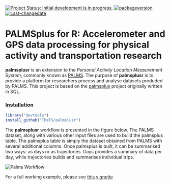 
<!--[![AppVeyor Build Status](https://ci.appveyor.com/api/projects/status/github/TheTS/palmsplusr?branch=master&svg=true)](https://ci.appveyor.com/project/TheTS/palmsplusr)-->
<!--[![Travis-CI Build Status](https://travis-ci.org/TheTS/palmsplusr.svg?branch=master)](https://travis-ci.org/TheTS/palmsplusr) -->
<!--[![codecov](https://codecov.io/gh/TheTS/actigraph.sleepr/branch/master/graph/badge.svg)](https://codecov.io/gh/TheTS/actigraph.sleepr)-->
[![Project Status: Initial development is in progress.](http://www.repostatus.org/badges/latest/wip.svg)](http://www.repostatus.org/#wip) [![packageversion](https://img.shields.io/badge/Package%20version-0.1.0-orange.svg)](commits/master) [![Last-changedate](https://img.shields.io/badge/Last%20change-2017--12--13-yellowgreen.svg)](/commits/master)

<!-- README.md is generated from README.Rmd. Please edit that file -->
PALMSplus for R: Accelerometer and GPS data processing for physical activity and transportation research
========================================================================================================

**palmsplusr** is an extension to the *Personal Activity Location Measurement System*, commonly known as [PALMS](https://ucsd-palms-project.wikispaces.com/). The purpose of **palmsplusr** is to provide a platform for researchers process and analyse datasets produded by PALMS. This project is based on the [palmsplus](https://github.com/bsnizek/palmsplus) project originally written in SQL.

### Installation

``` r
library("devtools")
install_github("TheTS/palmslusr")
```

The **palmsplusr** workflow is presented in the figure below. The PALMS dataset, along with various other input files are used to build the palmsplus table. The palmsplus table is simply the dataset obtained from PALMS with several additional columns. Once palmsplus is built, it can be summarised two ways: as days or as trajectories. Days provides a summary of data per day, while trajectories builds and summarises individual trips.

![Palms Workflow](https://i.imgur.com/oDXd5vL.png)

For a full working example, please see [this vignette](https://thets.github.io/palmsplusr/index.html)
